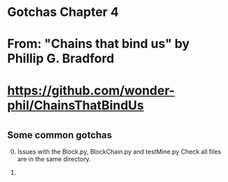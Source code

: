 # Gotchas Chapter 4

# From: "Chains that bind us" by Phillip G. Bradford
#  https://github.com/wonder-phil/ChainsThatBindUs
#      
#

## Some common gotchas

0. Issues with the Block.py, BlockChain.py and testMine.py
  Check all files are in the same directory.
  
1. 
 

